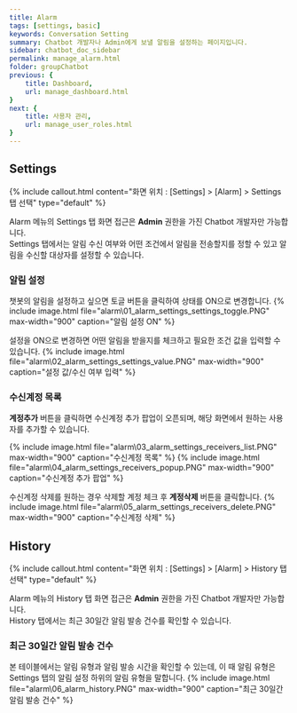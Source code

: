 ```yaml
---
title: Alarm
tags: [settings, basic]
keywords: Conversation Setting
summary: Chatbot 개발자나 Admin에게 보낼 알림을 설정하는 페이지입니다.
sidebar: chatbot_doc_sidebar
permalink: manage_alarm.html
folder: groupChatbot
previous: {
    title: Dashboard, 
    url: manage_dashboard.html
}
next: {
    title: 사용자 관리,
    url: manage_user_roles.html
}
---
```


## Settings
 {% include callout.html content="화면 위치 : [Settings] > [Alarm] > Settings 탭 선택" type="default" %}

Alarm 메뉴의 Settings 탭 화면 접근은 **Admin** 권한을 가진 Chatbot 개발자만 가능합니다.<br/>
Settings 탭에서는 알림 수신 여부와 어떤 조건에서 알림을 전송할지를 정할 수 있고 알림을 수신할 대상자를 설정할 수 있습니다. 

### 알림 설정
챗봇의 알림을 설정하고 싶으면 토글 버튼을 클릭하여 상태를 ON으로 변경합니다.
{% include image.html file="alarm\01_alarm_settings_settings_toggle.PNG" max-width="900" caption="알림 설정 ON" %}

설정을 ON으로 변경하면 어떤 알림을 받을지를 체크하고 필요한 조건 값을 입력할 수 있습니다.
{% include image.html file="alarm\02_alarm_settings_settings_value.PNG" max-width="900" caption="설정 값/수신 여부 입력" %}


### 수신계정 목록
**계정추가** 버튼을 클릭하면 수신계정 추가 팝업이 오픈되며, 해당 화면에서 원하는 사용자를 추가할 수 있습니다. 

{% include image.html file="alarm\03_alarm_settings_receivers_list.PNG" max-width="900" caption="수신계정 목록" %}
{% include image.html file="alarm\04_alarm_settings_receivers_popup.PNG" max-width="900" caption="수신계정 추가 팝업" %}

수신계정 삭제를 원하는 경우 삭제할 계정 체크 후 **계정삭제** 버튼을 클릭합니다.
{% include image.html file="alarm\05_alarm_settings_receivers_delete.PNG" max-width="900" caption="수신계정 삭제" %}

## History
 {% include callout.html content="화면 위치 : [Settings] > [Alarm] > History 탭 선택" type="default" %}

Alarm 메뉴의 History 탭 화면 접근은 **Admin** 권한을 가진 Chatbot 개발자만 가능합니다.<br/>
History 탭에서는 최근 30일간 알림 발송 건수를 확인할 수 있습니다. 

### 최근 30일간 알림 발송 건수
본 테이블에서는 알림 유형과 알림 발송 시간을 확인할 수 있는데, 이 때 알림 유형은 Settings 탭의 알림 설정 하위의 알림 유형을 말합니다.
{% include image.html file="alarm\06_alarm_history.PNG" max-width="900" caption="최근 30일간 알림 발송 건수" %}


